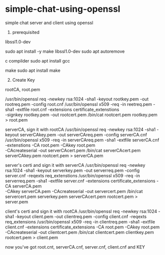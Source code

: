 # simple-chat-using-openssl
simple chat server and client using openssl

1. prerequisited

libssl1.0-dev

sudo apt install -y make libssl1.0-dev
sudo apt autoremove

c compilder
sudo apt install gcc

make 
sudo apt install make


2. Create Key

rootCA, root.pem

/usr/bin/openssl req -newkey rsa:1024 -sha1 -keyout rootkey.pem -out rootreq.pem -config root.cnf
/usr/bin/openssl x509 -req -in reetreq.pem -sha1 -extfile root.cnf -extensions certificate_extenstions \
  -signkey rootkey.pem -out rootcert.pem
/bin/cat rootcert.pem rootkey.pem > root.pem


serverCA, sign it with rootCA
/usr/bin/openssl req -newkey rsa:1024 -sha1 -keyout serverCAkey.pem -out serverCAreq.pem -config serverCA.cnf
/usr/bin/openssl x509 -req -in serverCAreq.pem -sha1 -extfile serverCA.cnf -extenstions -CA root.pem -CAkey root.pem \
  -CAcreateserial -out serverCAcert.pem
/bin/cat serverCAcert.pem serverCAkey.pem rootcert.pem > serverCA.pem

server's certi and sign it with serverCA
/usr/bin/openssl req -newkey rsa:1024 -sha1 -keyout serverkey.pem -out serverreq.pem -config server.cnf -reqexts req_extenstions
/usr/bin/openssl x509 -req -in serverreq.pem -sha1 -extfile server.cnf -extensions certificate_extensions -CA serverCA.pem \
  -CAkey serverCA.pem -CAcreateserial -out servercert.pem
/bin/cat servercert.pem serverkey.pem serverCAcert.pem rootcert.pem > server.pem

client's certi and sign it with rootCA
/usr/bin/openssl req -newkey rsa:1024 -sha1 -keyout client.pem -out clientreq.pem -config client.cnf -reqexts req_extensions
/usr/bin/openssl x509 -req -in clientreq.pem -sha1 -extfile client.cnf -extensions certificate_extensions -CA root.pem -CAkey root.pem \
  -CAcreateserial -out clientcert.pem
/bin/cat clientcert.pem clientkey.pem rootcert.pem > client.pem

now you've got root.cnt, serverCA.cnf, server.cnf, client.cnf and KEY
 
